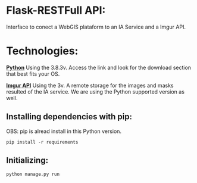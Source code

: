 # Flask-RESTFull API:
Interface to conect a WebGIS plataform to an IA Service and a Imgur API.

# Technologies:

**[Python](https://www.python.org/downloads/)** 
Using the 3.8.3v. Access the link and look for the download section that 
best fits your OS.

**[Imgur API](https://github.com/Imgur/imgurpython)** 
Using the 3v. A remote storage for the images and masks resulted of the IA 
service. We are using the Python supported version as well.

## Installing dependencies with pip:

OBS: pip is alread install in this Python version.
```
pip install -r requirements
```

## Initializing:
```
python manage.py run
```
